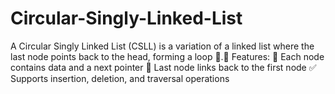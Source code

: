 # Circular-Singly-Linked-List
A Circular Singly Linked List (CSLL) is a variation of a linked list where the last node points back to the head, forming a loop 🔄.📌 Features:      🧩 Each node contains data and a next pointer      🔗 Last node links back to the first node      ✅ Supports insertion, deletion, and traversal operations
